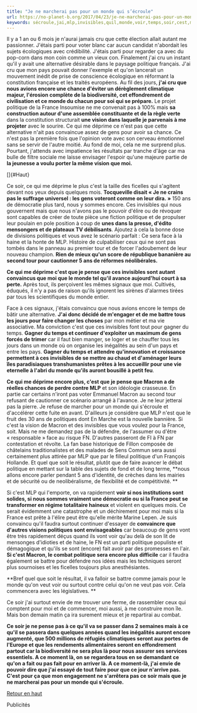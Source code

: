 ```yaml
---
title: "Je ne marcherai pas pour un monde qui s’écroule"
url: https://no-planet-b.org/2017/04/23/je-ne-marcherai-pas-pour-un-monde-qui-secroule/https://no-planet-b.org/2017/04/23/je-ne-marcherai-pas-pour-un-monde-qui-secroule/
keywords: sécroule,jai,mlp,invisibles,quil,monde,voir,temps,soir,cest,marcherai,politique
---
```

Il y a 1 an ou 6 mois je n'aurai jamais cru que cette élection allait autant me passionner. J'étais parti pour voter blanc car aucun candidat n'abordait les sujets écologiques avec crédibilité. J'étais parti pour regarder ça avec du pop-corn dans mon coin comme un vieux con. Finalement j'ai cru un instant qu'il y avait une alternative désirable dans le paysage politique français. J'ai cru que mon pays pouvait donner l'exemple et qu'on lancerait un mouvement inédit de prise de conscience écologique en réformant la constitution française et les traités européens. Au fil des jours, **j'ai cru que nous avions encore une chance d'éviter un dérèglement climatique majeur, l'érosion complète de la biodiversité, cet effondrement de civilisation et ce monde du chacun pour soi qui se prépare.** Le projet politique de la France Insoumise ne me convenait pas à 100% mais **sa construction autour d'une assemblée constituante et de la règle verte** dans la constitution structurait **une vision dans laquelle je parvenais à me projeter** avec le sourire. Ce qui me déprime ce n'est pas que cette alternative n'ait pas convaincue assez de gens pour avoir sa chance. Ce n'est pas la première fois que l'opinion vote avec son cerveau émotionnel sans se servir de l'autre moitié. Au fond de moi, cela ne me surprend plus. Pourtant, j'attends avec impatience les résultats par tranche d'âge car ma bulle de filtre sociale me laisse envisager l'espoir qu'une majeure partie de **la jeunesse a voulu porter la même vision que moi.**

[]{#Haut}

Ce soir, ce qui me déprime le plus c'est la taille des ficelles qui s'agitent devant nos yeux depuis quelques mois. **Tocqueville disait « Je ne crains pas le suffrage universel : les gens voteront comme on leur dira. »** 150 ans de démocratie plus tard, nous y sommes encore. Ces invisibles qui nous gouvernent mais que nous n'avons pas le pouvoir d'élire ou de révoquer sont capables de créer de toute pièce une fiction politique et de propulser leur poulain en pole position à coup de **unes dans la presse, d'édito mensongers et de plateaux TV débilisants**. Ajoutez à cela la bonne dose de divisions politiques et vous avez le scénario parfait : Ce sera face à la haine et la honte de MLP. Histoire de culpabiliser ceux qui ne sont pas tombés dans le panneau au premier tour et de forcer l'adoubement de leur nouveau champion. **Rien de mieux qu'un score de république bananière au second tour pour cautionner 5 ans de réformes néolibérales.**

**Ce qui me déprime c'est que je pense que ces invisibles sont autant convaincus que moi que le monde tel qu'il avance aujourd'hui court à sa perte.** Après tout, ils perçoivent les mêmes signaux que moi. Cultivés, éduqués, il n'y a pas de raison qu'ils ignorent les sirènes d'alarmes tirées par tous les scientifiques du monde entier.

Face à ces signaux, j'étais convaincu que nous avions encore le temps de bâtir une alternative. **J'ai donc décidé de m'engager et de me battre tous les jours pour faire changer les choses** par mon métier et ma vie associative. Ma conviction c'est que ces invisibles font tout pour gagner du temps. **Gagner du temps et continuer d'exploiter un maximum de gens forcés de trimer** car il faut bien manger, se loger et se chauffer tous les jours dans un monde où on organise les inégalités au sein d'un pays et entre les pays. **Gagner du temps et attendre qu'innovation et croissance permettent à ces invisibles de se mettre au chaud et d'aménager leurs îles paradisiaques transhumanistes prêtes à les accueillir pour une vie eternelle à l'abri du monde qu'ils auront bousillé à petit feu**.

**Ce qui me déprime encore plus, c'est que je pense que Macron a de réelles chances de perdre contre MLP** et son idéologie crasseuse. En partie car certains n'iront pas voter Emmanuel Macron au second tour refusant de cautionner ce scénario arrangé à l'avance. Je ne leur jetterai pas la pierre. Je refuse de marcher pour un monde qui s'écroule et d'accélérer cette fuite en avant. D'ailleurs je considère que MLP n'est que le fruit des 30 ans de politiques dont En Marche est la nouvelle bannière. Si c'est la vision de Macron et des invisibles que vous voulez pour la France, soit. Mais ne me demandez pas de la défendre, de l'assumer ou d'être « responsable » face au risque FN. D'autres passeront de FI à FN par contestation et révolte. La fan base historique de Fillon composée de châtelains traditionalistes et des malades de Sens Commun sera aussi certainement plus attirée par MLP que par le filleul politique d'un François Hollande. Et quel que soit le résultat, plutôt que de faire avancer le débat politique en mettant sur la table des sujets de fond et de long terme, **nous allons encore parler pendant 5 ans d'identité, de crèches dans les mairies et de sécurité ou de neolibéralisme, de flexibilité et de compétitivité. **

Si c'est MLP qui l'emporte, on va rapidement **voir si nos institutions sont solides, si nous sommes vraiment une démocratie ou si la France peut se transformer en régime totalitaire haineux** et violent en quelques mois. Ce serait évidemment une catastrophe et un déchirement pour moi mais si la France est prête à l'élire peut être qu'elle mérite Marine Lepen. Je suis convaincu qu'il faudra surtout continuer d'essayer de **convaincre que d'autres visions politiques sont envisageables** car beaucoup de gens vont être très rapidement déçus quand ils vont voir qu'au delà de son lit de mensonges d'idioties et de haine, le FN est un parti politique populiste et démagogique et qu'ils se sont (encore) fait avoir par des promesses en l'air. **Si c'est Macron, le combat politique sera encore plus difficile** car il faudra également se battre pour défendre nos idées mais les techniques seront plus sournoises et les ficelles toujours plus anesthésiantes.

**Bref quel que soit le résultat, il va falloir se battre comme jamais pour le monde qu'on veut voir ou surtout contre celui qu'on ne veut pas voir. Cela commencera avec les législatives. **

Ce soir j'ai surtout envie de me trouver une ferme, de rassembler ceux qui comptent pour moi et de commencer, moi aussi, à me construire mon île. Mais bon demain matin ça ira surement mieux et je repartirai au combat.

**Ce soir je ne pense pas à ce qu'il va se passer dans 2 semaines mais à ce qu'il se passera dans quelques années quand les inégalités auront encore augmenté, que 500 millions de réfugiés climatiques seront aux portes de l'Europe et que les rendements alimentaires seront en effondrement partout car la biodiversité ne sera plus là pour nous assurer ses services essentiels. A ce moment là, on se regardera tous en se demandant ce qu'on a fait ou pas fait pour en arriver là. A ce moment-là, j'ai envie de pouvoir dire que j'ai essayé de tout faire pour que ce jour n'arrive pas. C'est pour ça que mon engagement ne s'arrêtera pas ce soir mais que je ne marcherai pas pour un monde qui s'écroule.**

[Retour en haut](#Haut)

Publicités
